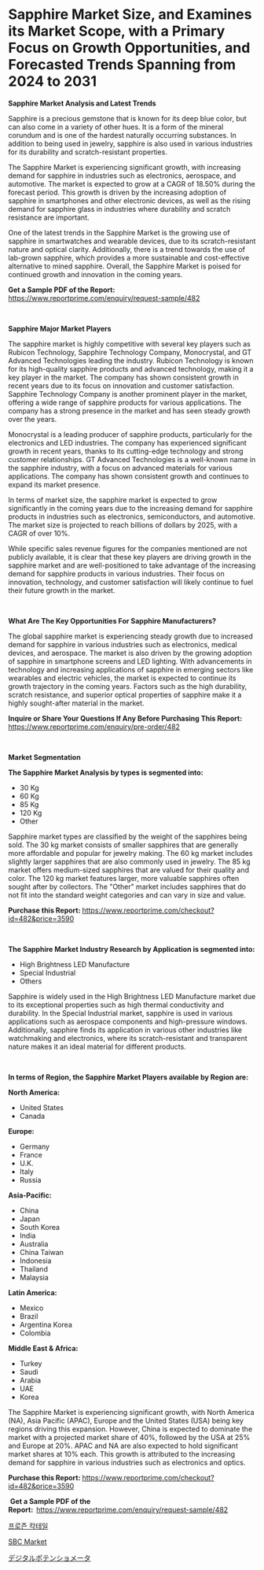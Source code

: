 <p><h1>Sapphire Market Size, and Examines its Market Scope, with a Primary Focus on Growth Opportunities, and Forecasted Trends Spanning from 2024 to 2031</h1></p><p><strong>Sapphire Market Analysis and Latest Trends</strong></p>
<p><p>Sapphire is a precious gemstone that is known for its deep blue color, but can also come in a variety of other hues. It is a form of the mineral corundum and is one of the hardest naturally occurring substances. In addition to being used in jewelry, sapphire is also used in various industries for its durability and scratch-resistant properties.</p><p>The Sapphire Market is experiencing significant growth, with increasing demand for sapphire in industries such as electronics, aerospace, and automotive. The market is expected to grow at a CAGR of 18.50% during the forecast period. This growth is driven by the increasing adoption of sapphire in smartphones and other electronic devices, as well as the rising demand for sapphire glass in industries where durability and scratch resistance are important.</p><p>One of the latest trends in the Sapphire Market is the growing use of sapphire in smartwatches and wearable devices, due to its scratch-resistant nature and optical clarity. Additionally, there is a trend towards the use of lab-grown sapphire, which provides a more sustainable and cost-effective alternative to mined sapphire. Overall, the Sapphire Market is poised for continued growth and innovation in the coming years.</p></p>
<p><strong>Get a Sample PDF of the Report:&nbsp;</strong> <a href="https://www.reportprime.com/enquiry/request-sample/482">https://www.reportprime.com/enquiry/request-sample/482</a></p>
<p>&nbsp;</p>
<p><strong>Sapphire Major Market Players</strong></p>
<p><p>The sapphire market is highly competitive with several key players such as Rubicon Technology, Sapphire Technology Company, Monocrystal, and GT Advanced Technologies leading the industry. Rubicon Technology is known for its high-quality sapphire products and advanced technology, making it a key player in the market. The company has shown consistent growth in recent years due to its focus on innovation and customer satisfaction. Sapphire Technology Company is another prominent player in the market, offering a wide range of sapphire products for various applications. The company has a strong presence in the market and has seen steady growth over the years.</p><p>Monocrystal is a leading producer of sapphire products, particularly for the electronics and LED industries. The company has experienced significant growth in recent years, thanks to its cutting-edge technology and strong customer relationships. GT Advanced Technologies is a well-known name in the sapphire industry, with a focus on advanced materials for various applications. The company has shown consistent growth and continues to expand its market presence.</p><p>In terms of market size, the sapphire market is expected to grow significantly in the coming years due to the increasing demand for sapphire products in industries such as electronics, semiconductors, and automotive. The market size is projected to reach billions of dollars by 2025, with a CAGR of over 10%.</p><p>While specific sales revenue figures for the companies mentioned are not publicly available, it is clear that these key players are driving growth in the sapphire market and are well-positioned to take advantage of the increasing demand for sapphire products in various industries. Their focus on innovation, technology, and customer satisfaction will likely continue to fuel their future growth in the market.</p></p>
<p>&nbsp;</p>
<p><strong>What Are The Key Opportunities For Sapphire Manufacturers?</strong></p>
<p><p>The global sapphire market is experiencing steady growth due to increased demand for sapphire in various industries such as electronics, medical devices, and aerospace. The market is also driven by the growing adoption of sapphire in smartphone screens and LED lighting. With advancements in technology and increasing applications of sapphire in emerging sectors like wearables and electric vehicles, the market is expected to continue its growth trajectory in the coming years. Factors such as the high durability, scratch resistance, and superior optical properties of sapphire make it a highly sought-after material in the market.</p></p>
<p><strong>Inquire or Share Your Questions If Any Before Purchasing This Report:</strong> <a href="https://www.reportprime.com/enquiry/pre-order/482">https://www.reportprime.com/enquiry/pre-order/482</a></p>
<p>&nbsp;</p>
<p><strong>Market Segmentation</strong></p>
<p><strong>The Sapphire Market Analysis by types is segmented into:</strong></p>
<p><ul><li>30 Kg</li><li>60 Kg</li><li>85 Kg</li><li>120 Kg</li><li>Other</li></ul></p>
<p><p>Sapphire market types are classified by the weight of the sapphires being sold. The 30 kg market consists of smaller sapphires that are generally more affordable and popular for jewelry making. The 60 kg market includes slightly larger sapphires that are also commonly used in jewelry. The 85 kg market offers medium-sized sapphires that are valued for their quality and color. The 120 kg market features larger, more valuable sapphires often sought after by collectors. The "Other" market includes sapphires that do not fit into the standard weight categories and can vary in size and value.</p></p>
<p><strong>Purchase this Report:&nbsp;</strong><a href="https://www.reportprime.com/checkout?id=482&price=3590">https://www.reportprime.com/checkout?id=482&price=3590</a></p>
<p>&nbsp;</p>
<p><strong>The Sapphire Market Industry Research by Application is segmented into:</strong></p>
<p><ul><li>High Brightness LED Manufacture</li><li>Special Industrial</li><li>Others</li></ul></p>
<p><p>Sapphire is widely used in the High Brightness LED Manufacture market due to its exceptional properties such as high thermal conductivity and durability. In the Special Industrial market, sapphire is used in various applications such as aerospace components and high-pressure windows. Additionally, sapphire finds its application in various other industries like watchmaking and electronics, where its scratch-resistant and transparent nature makes it an ideal material for different products.</p></p>
<p>&nbsp;</p>
<p><strong>In terms of Region, the Sapphire Market Players available by Region are:</strong></p>
<p>
    <p> <strong> North America: </strong>
        <ul>
            <li>United States</li>
            <li>Canada</li>
        </ul>
        </p> 
    <p> <strong> Europe: </strong>
        <ul>
            <li>Germany</li>
            <li>France</li>
            <li>U.K.</li>
            <li>Italy</li>
            <li>Russia</li>
        </ul>
        </p> 
    <p> <strong> Asia-Pacific: </strong>
        <ul>
            <li>China</li>
            <li>Japan</li>
            <li>South Korea</li>
            <li>India</li>
            <li>Australia</li>
            <li>China Taiwan</li>
            <li>Indonesia</li>
            <li>Thailand</li>
            <li>Malaysia</li>
        </ul>
        </p> 
    <p> <strong> Latin America: </strong>
        <ul>
            <li>Mexico</li>
            <li>Brazil</li>
            <li>Argentina Korea</li>
            <li>Colombia</li>
        </ul>
        </p> 
    <p> <strong> Middle East & Africa: </strong>
        <ul>
            <li>Turkey</li>
            <li>Saudi</li>
            <li>Arabia</li>
            <li>UAE</li>
            <li>Korea</li>
        </ul>
    </p>
    </p>
<p><p>The Sapphire Market is experiencing significant growth, with North America (NA), Asia Pacific (APAC), Europe and the United States (USA) being key regions driving this expansion. However, China is expected to dominate the market with a projected market share of 40%, followed by the USA at 25% and Europe at 20%. APAC and NA are also expected to hold significant market shares at 10% each. This growth is attributed to the increasing demand for sapphire in various industries such as electronics and optics.</p></p>
<p><strong>Purchase this Report: </strong><a href="https://www.reportprime.com/checkout?id=482&price=3590">https://www.reportprime.com/checkout?id=482&price=3590</a></p>
<p>&nbsp;<strong>Get a Sample PDF of the Report:&nbsp;&nbsp;</strong><a href="https://www.reportprime.com/enquiry/request-sample/482">https://www.reportprime.com/enquiry/request-sample/482</a></p>
<p><strong></strong></p>
<p><p><a href="https://github.com/oajzkywllm460/Market-Research-Report-List-1/blob/main/5523747194108.md">프로즌 칵테일</a></p><p><a href="https://github.com/CliffMedina6/Market-Research-Report-List-3/blob/main/sbc-market.md">SBC Market</a></p><p><a href="https://github.com/mreklxf44233/Market-Research-Report-List-1/blob/main/3752252194384.md">デジタルポテンショメータ</a></p></p>
